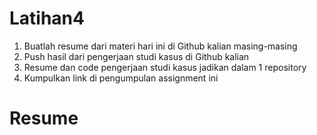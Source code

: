 # Latihan4

1. Buatlah resume dari materi hari ini di Github kalian masing-masing
2. Push hasil dari pengerjaan studi kasus di Github kalian
3. Resume dan code pengerjaan studi kasus jadikan dalam 1 repository
4. Kumpulkan link di pengumpulan assignment ini

# Resume
[arbitrary case-insensitive reference text]: https://drive.google.com/file/d/1-eEm4W5HrE9MEFYWfwba1JorXL3kq0nE/view?usp=sharing
